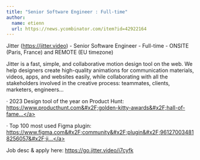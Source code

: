 ```yaml
---
title: "Senior Software Engineer : Full-time"
author:
  name: etienn
  url: https://news.ycombinator.com/item?id=42922164
---
```

Jitter (<a href="https:&#x2F;&#x2F;jitter.video">https:&#x2F;&#x2F;jitter.video</a>) - Senior Software Engineer - Full-time - ONSITE (Paris, France) and REMOTE (EU timezone)

Jitter is a fast, simple, and collaborative motion design tool on the web. We help designers create high-quality animations for communication materials, videos, apps, and websites easily, while collaborating with all the stakeholders involved in the creative process: teammates, clients, marketers, engineers…

· 2023 Design tool of the year on Product Hunt: <a href="https:&#x2F;&#x2F;www.producthunt.com&#x2F;golden-kitty-awards&#x2F;hall-of-fame?year=2023#design-tools" rel="nofollow">https:&#x2F;&#x2F;www.producthunt.com&#x2F;golden-kitty-awards&#x2F;hall-of-fame...</a>

· Top 100 most used Figma plugin: <a href="https:&#x2F;&#x2F;www.figma.com&#x2F;community&#x2F;plugin&#x2F;961270034818256057&#x2F;jitter-animation-for-figma" rel="nofollow">https:&#x2F;&#x2F;www.figma.com&#x2F;community&#x2F;plugin&#x2F;961270034818256057&#x2F;ji...</a>

Job desc &amp; apply here: <a href="https:&#x2F;&#x2F;go.jitter.video&#x2F;i7cyfk">https:&#x2F;&#x2F;go.jitter.video&#x2F;i7cyfk</a>
<JobApplication />
